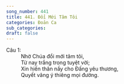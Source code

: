 ```yaml
---
song_number: 441
title: 441. Đổi Mới Tâm Tôi
categories: Đoản Ca
sub_categories: 
draft: false
---
```

<dl><dt>Câu 1:</dt><dd data-verse="1">Nhờ Chúa đổi mới tâm tôi, <br/>Từ nay trắng trong tuyệt vời; <br/>Xin hiến thân nầy cho Đấng yêu thương, <br/>Quyết vâng ý thiêng mọi đường. </dd></dl>